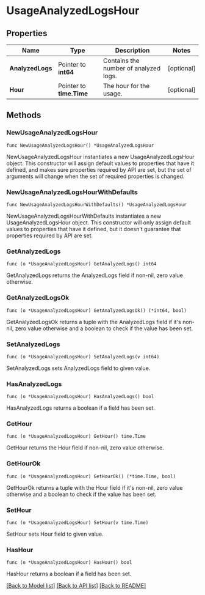 # UsageAnalyzedLogsHour

## Properties

Name | Type | Description | Notes
---- | ---- | ----------- | ------
**AnalyzedLogs** | Pointer to **int64** | Contains the number of analyzed logs. | [optional] 
**Hour** | Pointer to **time.Time** | The hour for the usage. | [optional] 

## Methods

### NewUsageAnalyzedLogsHour

`func NewUsageAnalyzedLogsHour() *UsageAnalyzedLogsHour`

NewUsageAnalyzedLogsHour instantiates a new UsageAnalyzedLogsHour object.
This constructor will assign default values to properties that have it defined,
and makes sure properties required by API are set, but the set of arguments
will change when the set of required properties is changed.

### NewUsageAnalyzedLogsHourWithDefaults

`func NewUsageAnalyzedLogsHourWithDefaults() *UsageAnalyzedLogsHour`

NewUsageAnalyzedLogsHourWithDefaults instantiates a new UsageAnalyzedLogsHour object.
This constructor will only assign default values to properties that have it defined,
but it doesn't guarantee that properties required by API are set.

### GetAnalyzedLogs

`func (o *UsageAnalyzedLogsHour) GetAnalyzedLogs() int64`

GetAnalyzedLogs returns the AnalyzedLogs field if non-nil, zero value otherwise.

### GetAnalyzedLogsOk

`func (o *UsageAnalyzedLogsHour) GetAnalyzedLogsOk() (*int64, bool)`

GetAnalyzedLogsOk returns a tuple with the AnalyzedLogs field if it's non-nil, zero value otherwise
and a boolean to check if the value has been set.

### SetAnalyzedLogs

`func (o *UsageAnalyzedLogsHour) SetAnalyzedLogs(v int64)`

SetAnalyzedLogs sets AnalyzedLogs field to given value.

### HasAnalyzedLogs

`func (o *UsageAnalyzedLogsHour) HasAnalyzedLogs() bool`

HasAnalyzedLogs returns a boolean if a field has been set.

### GetHour

`func (o *UsageAnalyzedLogsHour) GetHour() time.Time`

GetHour returns the Hour field if non-nil, zero value otherwise.

### GetHourOk

`func (o *UsageAnalyzedLogsHour) GetHourOk() (*time.Time, bool)`

GetHourOk returns a tuple with the Hour field if it's non-nil, zero value otherwise
and a boolean to check if the value has been set.

### SetHour

`func (o *UsageAnalyzedLogsHour) SetHour(v time.Time)`

SetHour sets Hour field to given value.

### HasHour

`func (o *UsageAnalyzedLogsHour) HasHour() bool`

HasHour returns a boolean if a field has been set.


[[Back to Model list]](../README.md#documentation-for-models) [[Back to API list]](../README.md#documentation-for-api-endpoints) [[Back to README]](../README.md)


